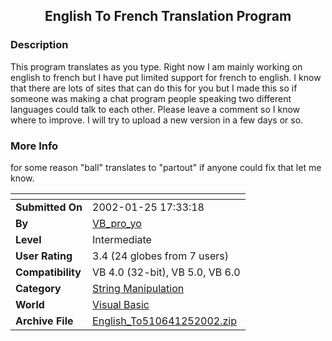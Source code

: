 ﻿<div align="center">

## English To French Translation Program


</div>

### Description

This program translates as you type. Right now I am mainly working on english to french but I have put limited support for french to english. I know that there are lots of sites that can do this for you but I made this so if someone was making a chat program people speaking two different languages could talk to each other. Please leave a comment so I know where to improve. I will try to upload a new version in a few days or so.
 
### More Info
 
for some reason "ball" translates to "partout" if anyone could fix that let me know.


<span>             |<span>
---                |---
**Submitted On**   |2002-01-25 17:33:18
**By**             |[VB\_pro\_yo](https://github.com/Planet-Source-Code/PSCIndex/blob/master/ByAuthor/vb-pro-yo.md)
**Level**          |Intermediate
**User Rating**    |3.4 (24 globes from 7 users)
**Compatibility**  |VB 4\.0 \(32\-bit\), VB 5\.0, VB 6\.0
**Category**       |[String Manipulation](https://github.com/Planet-Source-Code/PSCIndex/blob/master/ByCategory/string-manipulation__1-5.md)
**World**          |[Visual Basic](https://github.com/Planet-Source-Code/PSCIndex/blob/master/ByWorld/visual-basic.md)
**Archive File**   |[English\_To510641252002\.zip](https://github.com/Planet-Source-Code/vb-pro-yo-english-to-french-translation-program__1-31189/archive/master.zip)








